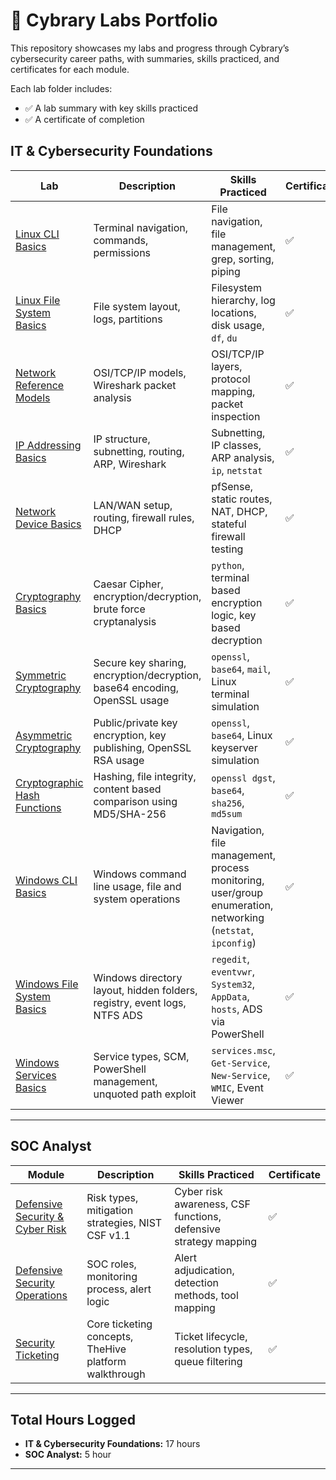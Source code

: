 # 🚀 Cybrary Labs Portfolio

This repository showcases my labs and progress through Cybrary’s cybersecurity career paths, with summaries, skills practiced, and certificates for each module.

Each lab folder includes:
- ✅ A lab summary with key skills practiced
- ✅ A certificate of completion

## IT & Cybersecurity Foundations 

| Lab | Description | Skills Practiced | Certificate |
|-----|-------------|------------------|-------------|
| [Linux CLI Basics](./it-cybersecurity-foundations/linux-cli-basics) | Terminal navigation, commands, permissions | File navigation, file management, grep, sorting, piping | ✅ |
| [Linux File System Basics](./it-cybersecurity-foundations/linux-file-system-basics) | File system layout, logs, partitions | Filesystem hierarchy, log locations, disk usage, `df`, `du` | ✅ |
| [Network Reference Models](./it-cybersecurity-foundations/network-reference-models) | OSI/TCP/IP models, Wireshark packet analysis | OSI/TCP/IP layers, protocol mapping, packet inspection | ✅ |
| [IP Addressing Basics](./it-cybersecurity-foundations/ip-addressing-basics) | IP structure, subnetting, routing, ARP, Wireshark | Subnetting, IP classes, ARP analysis, `ip`, `netstat` | ✅ |
| [Network Device Basics](./it-cybersecurity-foundations/network-device-basics) | LAN/WAN setup, routing, firewall rules, DHCP | pfSense, static routes, NAT, DHCP, stateful firewall testing | ✅ |
| [Cryptography Basics](./it-cybersecurity-foundations/cryptography-basics) | Caesar Cipher, encryption/decryption, brute force cryptanalysis | `python`, terminal based encryption logic, key based decryption | ✅ |
| [Symmetric Cryptography](./it-cybersecurity-foundations/symmetric-cryptography) | Secure key sharing, encryption/decryption, base64 encoding, OpenSSL usage | `openssl`, `base64`, `mail`, Linux terminal simulation | ✅ |
| [Asymmetric Cryptography](./it-cybersecurity-foundations/asymmetric-cryptography) | Public/private key encryption, key publishing, OpenSSL RSA usage | `openssl`, `base64`, Linux keyserver simulation | ✅ |
| [Cryptographic Hash Functions](./it-cybersecurity-foundations/cryptographic-hash-functions) | Hashing, file integrity, content based comparison using MD5/SHA-256 | `openssl dgst`, `base64`, `sha256`, `md5sum` | ✅ |
| [Windows CLI Basics](./it-cybersecurity-foundations/windows-cli-basic) | Windows command line usage, file and system operations | Navigation, file management, process monitoring, user/group enumeration, networking (`netstat`, `ipconfig`) | ✅ |
| [Windows File System Basics](./it-cybersecurity-foundations/windows-file-system-basics) | Windows directory layout, hidden folders, registry, event logs, NTFS ADS | `regedit`, `eventvwr`, `System32`, `AppData`, `hosts`, ADS via PowerShell | ✅ |
| [Windows Services Basics](./it-cybersecurity-foundations/windows-services) | Service types, SCM, PowerShell management, unquoted path exploit | `services.msc`, `Get-Service`, `New-Service`, `WMIC`, Event Viewer | ✅ |


---

## SOC Analyst 

| Module | Description | Skills Practiced | Certificate |
|--------|-------------|------------------|-------------|
| [Defensive Security & Cyber Risk](./soc-analyst/defensive-security-and-cyber-risk) | Risk types, mitigation strategies, NIST CSF v1.1 | Cyber risk awareness, CSF functions, defensive strategy mapping | ✅ |
| [Defensive Security Operations](./soc-analyst/defensive-security-operations) | SOC roles, monitoring process, alert logic | Alert adjudication, detection methods, tool mapping | ✅ |
| [Security Ticketing](./soc-analyst/security-ticketing) | Core ticketing concepts, TheHive platform walkthrough | Ticket lifecycle, resolution types, queue filtering | ✅ |


---


## Total Hours Logged

-  **IT & Cybersecurity Foundations:** 17 hours 
-  **SOC Analyst:** 5 hour 

---
